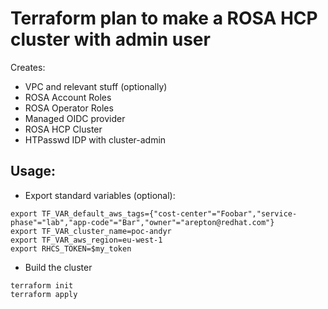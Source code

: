 # Terraform plan to make a ROSA HCP cluster with admin user
Creates:

- VPC and relevant stuff (optionally)
- ROSA Account Roles
- ROSA Operator Roles
- Managed OIDC provider
- ROSA HCP Cluster
- HTPasswd IDP with cluster-admin

## Usage:

- Export standard variables (optional):

```
export TF_VAR_default_aws_tags={"cost-center"="Foobar","service-phase"="lab","app-code"="Bar","owner"="arepton@redhat.com"}
export TF_VAR_cluster_name=poc-andyr
export TF_VAR_aws_region=eu-west-1
export RHCS_TOKEN=$my_token
```

- Build the cluster

```
terraform init
terraform apply
```

